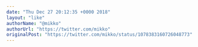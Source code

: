 ```yaml
---
date: "Thu Dec 27 20:12:35 +0000 2018"
layout: "like"
authorName: "@mikko"
authorUrl: "https://twitter.com/mikko"
originalPost: "https://twitter.com/mikko/status/1078383160726048773"
---
```

